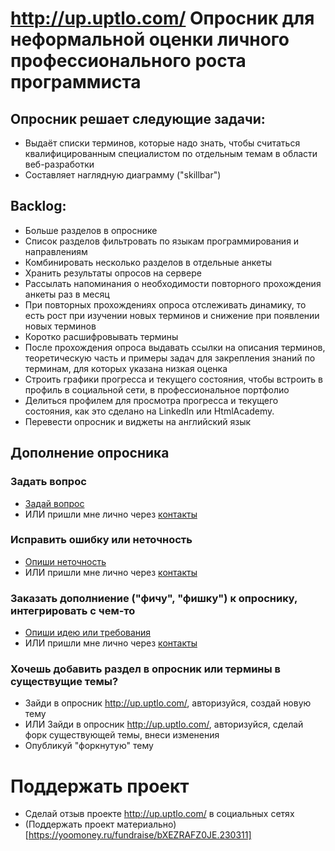# <http://up.uptlo.com/> Опросник для неформальной оценки личного профессионального роста программиста

## Опросник решает следующие задачи:
* Выдаёт списки терминов, которые надо знать, чтобы считаться квалифицированным специалистом по отдельным темам в области веб-разработки
* Составляет наглядную диаграмму ("skillbar")

## Backlog:
* Больше разделов в опроснике
* Список разделов фильтровать по языкам программирования и направлениям
* Комбинировать несколько разделов в отдельные анкеты
* Хранить результаты опросов на сервере
* Рассылать напоминания о необходимости повторного прохождения анкеты раз в месяц
* При повторных прохождениях опроса отслеживать динамику, то есть рост при изучении новых терминов и снижение при появлении новых терминов
* Коротко расшифровывать термины
* После прохождения опроса выдавать ссылки на описания терминов, теоретическую часть и примеры задач для закрепления знаний по терминам, для которых указана низкая оценка
* Строить графики прогресса и текущего состояния, чтобы встроить в профиль в социальной сети, в профессиональное портфолио
* Делиться профилем для просмотра прогресса и текущего состояния, как это сделано на LinkedIn или HtmlAcademy.
* Перевести опросник и виджеты на английский язык

## Дополнение опросника

### Задать вопрос
* [Задай вопрос](https://github.com/pvolyntsev/web-mastery-skills/issues/new?labels=question)
* ИЛИ пришли мне лично через [контакты](http://copist.ru/about)

### Исправить ошибку или неточность
* [Опиши неточность](https://github.com/pvolyntsev/web-mastery-skills/issues/new?labels=bug)
* ИЛИ пришли мне лично через [контакты](http://copist.ru/about)

### Заказать дополниение ("фичу", "фишку") к опроснику, интегрировать с чем-то
* [Опиши идею или требования](https://github.com/pvolyntsev/web-mastery-skills/issues/new?labels=request)
* ИЛИ пришли мне лично через [контакты](http://copist.ru/about)

### Хочешь добавить раздел в опросник или термины в существущие темы?
* Зайди в опросник <http://up.uptlo.com/>, авторизуйся, создай новую тему
* ИЛИ Зайди в опросник <http://up.uptlo.com/>, авторизуйся, сделай форк существующей темы, внеси изменения
* Опубликуй "форкнутую" тему

# Поддержать проект
* Сделай отзыв проекте <http://up.uptlo.com/> в социальных сетях
* (Поддержать проект материально)[https://yoomoney.ru/fundraise/bXEZRAFZ0JE.230311]
